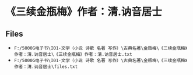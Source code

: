 # 《三续金瓶梅》作者：清.讷音居士

## Files

- `F:/5000G电子书\I01-文学（小说 诗歌 名著 写作）\古典名著\金瓶梅\《三续金瓶梅》作者：清.讷音居士\《三续金瓶梅》作者：清.讷音居士.txt`
- `F:/5000G电子书\I01-文学（小说 诗歌 名著 写作）\古典名著\金瓶梅\《三续金瓶梅》作者：清.讷音居士\files.txt`
